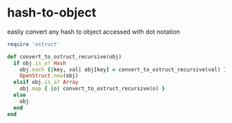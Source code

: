 # hash-to-object
easliy convert any hash to object accessed with dot notation
```ruby
require 'ostruct'

def convert_to_ostruct_recursive(obj)
  if obj.is_a? Hash
    obj.each {|key, val| obj[key] = convert_to_ostruct_recursive(val) }
    OpenStruct.new(obj)
  elsif obj.is_a? Array
    obj.map { |o| convert_to_ostruct_recursive(o) }
  else
    obj
  end
end
```
